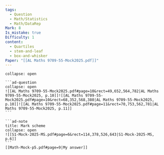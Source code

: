 ```yaml
---
tags:
  - Question
  - Math/Statistics
  - Math/DataRep
Mark: 8
Is_mistake: true
Difficulty: 1
content:
  - Quartiles
  - stem-and-leaf
  - box-and-whisker
Paper: "[[AL Maths 9709-55-Mock2025.pdf]]"
---
```

````ad-example
collapse: open

```ad-question
collapse: open
![[AL Maths 9709-55-Mock2025.pdf#page=10&rect=49,652,564,782|AL Maths 9709-55-Mock2025, p.10]]![[AL Maths 9709-55-Mock2025.pdf#page=10&rect=68,352,568,380|AL Maths 9709-55-Mock2025, p.10]]![[AL Maths 9709-55-Mock2025.pdf#page=11&rect=70,753,562,781|AL Maths 9709-55-Mock2025, p.11]]
```

```ad-note
title: Mark scheme
collapse: open
![[S1-Mock-2025-MS.pdf#page=6&rect=114,378,526,643|S1-Mock-2025-MS, p.6]]
```
[[Math-Mock-p5.pdf#page=9|My answer]]
````


